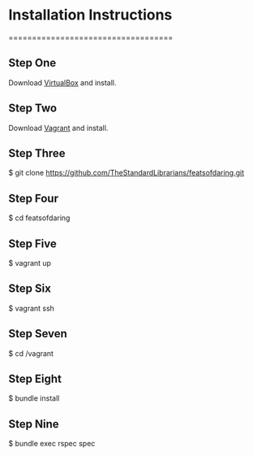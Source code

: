# Installation Instructions 

===================================

## Step One

Download [VirtualBox](https://www.virtualbox.org/wiki/Downloads) and install.

## Step Two

Download [Vagrant](http://www.vagrantup.com/downloads) and install.

## Step Three

$ git clone https://github.com/TheStandardLibrarians/featsofdaring.git

## Step Four

$ cd featsofdaring

## Step Five

$ vagrant up

## Step Six

$ vagrant ssh

## Step Seven

$ cd /vagrant

## Step Eight

$ bundle install

## Step Nine

$ bundle exec rspec spec
